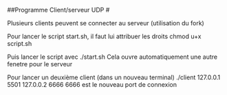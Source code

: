 
##Programme Client/serveur UDP     #



Plusieurs clients peuvent se connecter au serveur (utilisation du fork)

Pour lancer le script start.sh, il faut lui attribuer les droits 
chmod u+x script.sh

Puis lancer le script avec 
./start.sh
Cela ouvre automatiquement une autre fenetre pour le serveur 

Pour lancer un deuxième client (dans un nouveau terminal)
./client 127.0.0.1 5501 127.0.0.2 6666
6666 est le nouveau port de connexion 
